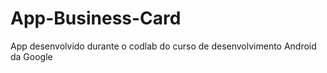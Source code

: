 # App-Business-Card
App desenvolvido durante o codlab do curso de desenvolvimento Android da Google 
